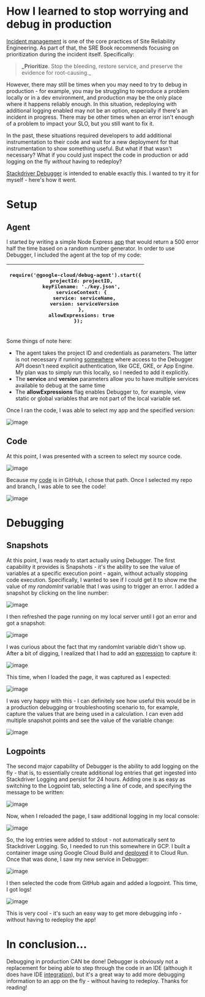 # How I learned to stop worrying and debug in production

[Incident management](https://landing.google.com/sre/sre-book/chapters/managing-incidents/) is one of the core practices of Site Reliability Engineering.  As part of that, the SRE Book recommends focusing on prioritization during the incident itself.  Specifically:

> **_Prioritize**. Stop the bleeding, restore service, and preserve the evidence for root-causing._

However, there may still be times when you may need to try to debug in production - for example, you may be struggling to reproduce a problem locally or in a dev environment, and production may be the only place where it happens reliably enough.  In this situation, redeploying with additional logging enabled may not be an option, especially if there's an incident in progress.  There may be other times when an error isn't enough of a problem to impact your SLO, but you still want to fix it.  

In the past, these situations required developers to add additional instrumentation to their code and wait for a new deployment for that instrumentation to show something useful. But what if that wasn't necessary? What if you could just inspect the code in production or add logging on the fly _without_ having to redeploy?  

[Stackdriver Debugger](https://cloud.google.com/debugger/) is intended to enable exactly this.  I wanted to try it for myself - here's how it went.

# Setup

## Agent

I started by writing a simple Node Express [app](https://github.com/yuriatgoogle/stack-doctor/tree/master/debugger-demo) that would return a 500 error half the time based on a random number generator.  In order to use Debugger, I included the agent at the top of my code:

<table>
<thead>
<tr>
<th><p><pre>
require('@google-cloud/debug-agent').start({
    projectId: projectID,
    keyFilename: './key.json',
    serviceContext: {
      service: serviceName,
      version: serviceVersion
    },
    allowExpressions: true
  });
</pre></p>

</th>
</tr>
</thead>
<tbody>
</tbody>
</table>

Some things of note here:

+   The agent takes the project ID and credentials as parameters.  The latter is not necessary if running [somewhere](https://cloud.google.com/debugger/docs/setup/nodejs) where access to the Debugger API doesn't need explicit authentication, like GCE, GKE, or App Engine.  My plan was to simply run this locally, so I needed to add it explicitly.
+   The **service** and **version** parameters allow you to have multiple services available to debug at the same time
+   The **allowExpressions** flag enables Debugger to, for example, view static or global variables that are not part of the local variable set.

Once I ran the code, I was able to select my app and the specified version:

![image](https://drive.google.com/a/google.com/file/d/1fDdtYjzpO8zESo5MyaTjY-i5xupXv4aA/view?usp=drivesdk)

## Code

At this point, I was presented with a screen to select my source code.

![image](https://drive.google.com/a/google.com/file/d/1JSK_LgIVIjwKT2_OSHDoekolzKykX_Nk/view?usp=drivesdk)

Because my [code](https://github.com/yuriatgoogle/stack-doctor/tree/master/debugger-demo) is in GitHub, I chose that path.  Once I selected my repo and branch, I was able to see the code!

![image](https://drive.google.com/a/google.com/file/d/1EgykFqYd-IEdRrNlOzbbtVLLCQnjroQN/view?usp=drivesdk)

# Debugging

## Snapshots

At this point, I was ready to start actually using Debugger.  The first capability it provides is Snapshots - it's the ability to see the value of variables at a specific execution point - again, without actually stopping code execution.  Specifically, I wanted to see if I could get it to show me the value of my _randomInt_ variable that I was using to trigger an error.  I added a snapshot by clicking on the line number:

![image](https://drive.google.com/a/google.com/file/d/1B-4FOjeHSX2mSBUBg00IYcg-Rne68iM-/view?usp=drivesdk)

I then refreshed the page running on my local server until I got an error and got a snapshot:

![image](https://drive.google.com/a/google.com/file/d/1JlfhryHbtH360oVm03WEfJut6imaOXUq/view?usp=drivesdk)

I was curious about the fact that my randomInt variable didn't show up.  After a bit of digging, I realized that I had to add an [expression](https://cloud.google.com/debugger/docs/using/snapshots#expressions_optional) to capture it:

![image](https://drive.google.com/a/google.com/file/d/1k5aqTFpESYsrw-Obm1wyWgQmI3Yd4Cf-/view?usp=drivesdk)

This time, when I loaded the page, it was captured as I expected:

![image](https://drive.google.com/a/google.com/file/d/12RzHKgbt-rcgc2Wz_1ACsPfN_3NTUqkw/view?usp=drivesdk)

I was very happy with this - I can definitely see how useful this would be in a production debugging or troubleshooting scenario to, for example, capture the values that are being used in a calculation.  I can even add multiple snapshot points and see the value of the variable change:

![image](https://drive.google.com/a/google.com/file/d/1v3X21utqUmgnn9Bq2phMRK4f8hVXo7wk/view?usp=drivesdk)

## Logpoints

The second major capability of Debugger is the ability to add logging on the fly - that is, to essentially create additional log entries that get ingested into Stackdriver Logging and persist for 24 hours.  Adding one is as easy as switching to the Logpoint tab, selecting a line of code, and specifying the message to be written:

![image](https://drive.google.com/a/google.com/file/d/1KG1VObnpMIZ5yYer2mhhaODiTybd7zs_/view?usp=drivesdk)

Now, when I reloaded the page, I saw additional logging in my local console:

![image](https://drive.google.com/a/google.com/file/d/1Vl_OGYNWOTcgQ4R49HWlrpnZ0CSvrx_0/view?usp=drivesdk)

So, the log entries were added to stdout - not automatically sent to Stackdriver Logging.  So, I needed to run this somewhere in GCP.  I built a container image using Google Cloud Build and [deployed](https://cloud.google.com/run/docs/quickstarts/build-and-deploy) it to Cloud Run.  Once that was done, I saw my new service in Debugger:

![image](https://drive.google.com/a/google.com/file/d/1wLd_HR9bMdeRFSP9pbHGp0f8fGVOJ4ZK/view?usp=drivesdk)

I then selected the code from GitHub again and added a logpoint.  This time, I got logs!

![image](https://drive.google.com/a/google.com/file/d/1l91OmajxuZHlURzRudYujagawbW0jvmw/view?usp=drivesdk)

This is very cool - it's such an easy way to get more debugging info - without having to redeploy the app!

# In conclusion…

Debugging in production CAN be done!  Debugger is obviously not a replacement for being able to step through the code in an IDE (although it does have IDE [integration](https://cloud.google.com/code/docs/intellij/debugger)), but it's a great way to add more debugging information to an app on the fly - without having to redeploy.  Thanks for reading!